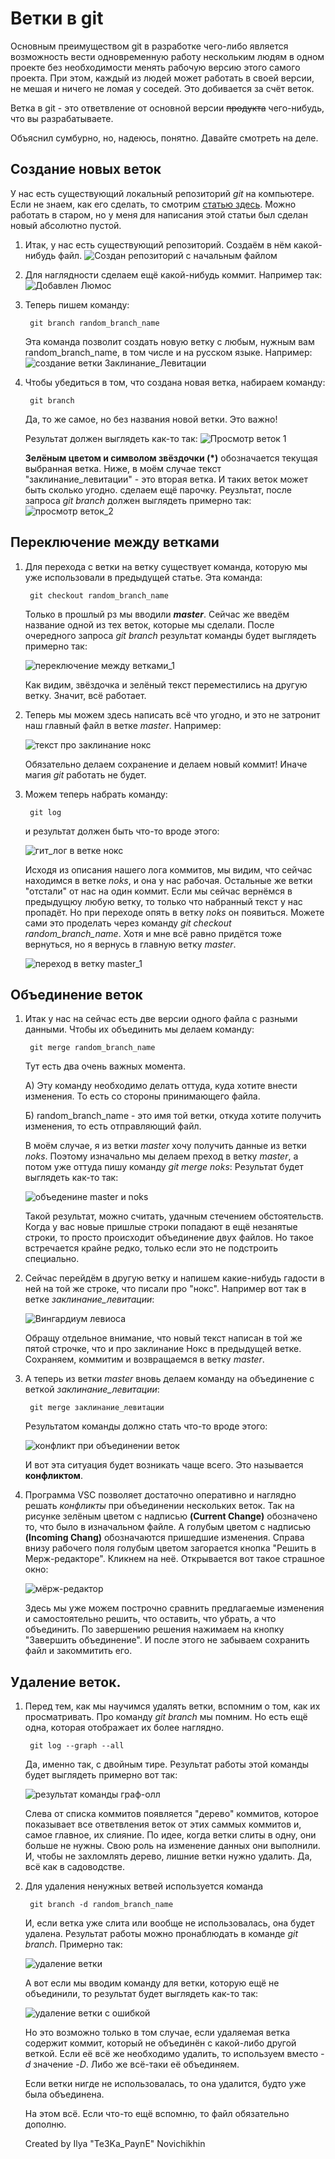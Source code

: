 # Ветки в git

Основным преимуществом git в разработке чего-либо является возможность вести одновременную работу нескольким людям в одном проекте без необходимости менять рабочую версию этого самого проекта. При этом, каждый из людей может работать в своей версии, не мешая и ничего не ломая у соседей. Это добивается за счёт веток.

Ветка в git - это ответвление от основной версии ~~продукта~~ чего-нибудь, что вы разрабатываете.

Объяснил сумбурно, но, надеюсь, понятно. Давайте смотреть на деле.

## Создание новых веток

У нас есть существующий локальный репозиторий *git* на компьютере. Если не знаем, как его сделать, то смотрим [статью здесь](/GIT.md). Можно работать в старом, но у меня для написания этой статьи был сделан новый абсолютно пустой.

1) Итак, у нас есть существующий репозиторий. Создаём в нём какой-нибудь файл. ![Создан репозиторий с начальным файлом](/pictures/git_branches/git_branches_1.png)

2) Для наглядности сделаем ещё какой-нибудь коммит. Например так: ![Добавлен Люмос](/pictures/git_branches/git_branches_2.png)

3) Теперь пишем команду:

        git branch random_branch_name

    Эта команда позволит создать новую ветку с любым, нужным вам random_branch_name, в том числе и на русском языке. Например: ![создание ветки Заклинание_Левитации](/pictures/git_branches/git_branches_3.png)

4) Чтобы убедиться в том, что создана новая ветка, набираем команду:

        git branch

    Да, то же самое, но без названия новой ветки. Это важно!

    Результат должен выглядеть как-то так: ![Просмотр веток 1](/pictures/git_branches/git_branches_4.png)

    **Зелёным цветом и символом звёздочки (\*)** обозначается текущая выбранная ветка. Ниже, в моём случае текст "заклинание_левитации" - это вторая ветка. И таких веток может быть сколько угодно. сделаем ещё парочку. Реузльтат, после запроса *git branch* должен выглядеть примерно так: ![просмотр веток_2](/pictures/git_branches/git_branches_5.png)

    
## Переключение между ветками

1) Для перехода с ветки на ветку существует команда, которую мы уже использовали в предыдущей статье. Эта команда:

        git checkout random_branch_name

    Только в прошлый рз мы вводили *__master__*. Сейчас же введём название одной из тех веток, которые мы сделали. После очередного запроса *git branch* результат команды будет выглядеть примерно так:
    
    ![переключение между ветками_1](/pictures/git_branches/git_branches_6.png)

    Как видим, звёздочка и зелёный текст переместились на другую ветку. Значит, всё работает.

2) Теперь мы можем здесь написать всё что угодно, и это не затронит наш главный файл в ветке *master*. Например:

    ![текст про заклинание нокс](/pictures/git_branches/git_branches_7.png)

    Обязательно делаем сохранение и делаем новый коммит! Иначе магия *git* работать не будет.

3) Можем теперь набрать команду:

        git log

    и результат должен быть что-то вроде этого:

    ![гит_лог в ветке нокс](/pictures/git_branches/git_branches_8.png)

    Исходя из описания нашего лога коммитов, мы видим, что сейчас находимся в ветке *noks*, и она у нас рабочая. Остальные же ветки "отстали" от нас на один коммит. Если мы сейчас вернёмся в предыдущюу любую ветку, то только что набранный текст у нас пропадёт. Но при переходе опять в ветку *noks* он появиться. Можете сами это проделать через команду *git checkout random_branch_name*. Хотя и мне всё равно придётся тоже вернуться, но я вернусь в главную ветку *master*.

    ![переход в ветку master_1](/pictures/git_branches/git_branches_9.png)

## Объединение веток

1) Итак у нас на сейчас есть две версии одного файла с разными данными. Чтобы их объединить мы делаем команду:

        git merge random_branch_name

    Тут есть два очень важных момента.
    
    А) Эту команду необходимо делать оттуда, куда хотите внести изменения. То есть со стороны принимающего файла.
    

    Б) random_branch_name - это имя той ветки, откуда хотите получить изменения, то есть отправляющий файл.

    В моём случае, я из ветки *master* хочу получить данные из ветки *noks*. Поэтому изначально мы делаем преход в ветку *master*, а потом уже оттуда пишу команду *git merge noks*: Результат будет выглядеть как-то так:

    ![объеденине master и noks](/pictures/git_branches/git%20branches_10.png)

    Такой результат, можно считать, удачным стечением обстоятельств. Когда у вас новые пришлые строки попадают в ещё незанятые строки, то просто происходит объединение двух файлов. Но такое встречается крайне редко, только если это не подстроить специально.

2) Сейчас перейдём в другую ветку и напишем какие-нибудь гадости в ней на той же строке, что писали про "нокс". Например вот так в ветке *заклинание_левитации*:

    ![Вингардиум левиоса](/pictures/git_branches/git_branches_11.png)

    Обращу отдельное внимание, что новый текст написан в той же пятой строчке, что и про заклинание Нокс в предыдущей ветке. Сохраняем, коммитим и возвращаемся в ветку *master*.

3) А теперь из ветки *master* вновь делаем команду на объединение с веткой *заклинание_левитации*:

        git merge заклинание_левитации

    Результатом команды должно стать что-то вроде этого:

    ![конфликт при объединении веток](/pictures/git_branches/git_branches_12.png)

    И вот эта ситуация будет возникать чаще всего. Это называется **конфликтом**.

4) Программа VSC позволяет достаточно оперативно и наглядно решать *конфликты* при объединении нескольких веток. Так на рисунке зелёным цветом с надписью **(Current Change)** обозначено то, что было в изначальном файле. А голубым цветом с надписью **(Incoming Chang)** обозначаются пришедшие изменения. Справа внизу рабочего поля голубым цветом загорается кнопка "Решить в Мерж-редакторе". Кликнем на неё. Открывается вот такое страшное окно:

    ![мёрж-редактор](/pictures/git_branches/git_branches_13.png)

    Здесь мы уже можем построчно сравнить предлагаемые изменения и самостоятельно решить, что оставить, что убрать, а что объединить. По завершению решения нажимаем на кнопку "Завершить объединение". И после этого не забываем сохранить файл и закоммитить его.

## Удаление веток.

1) Перед тем, как мы научимся удалять ветки, вспомним о том, как их просматривать. Про команду *git branch* мы помним. Но есть ещё одна, которая отображает их более наглядно.

        git log --graph --all

    Да, именно так, с двойным тире. Результат работы этой команды будет выглядеть примерно вот так:

    ![результат команды граф-олл](/pictures/git_branches/git_branches_14.png)

    Слева от списка коммитов появляется "дерево" коммитов, которое показывает все ответвления веток от этих саммых коммитов и, самое главное, их слияние. По идее, когда ветки слиты в одну, они больше не нужны. Свою роль на изменение данных они выполнили. И, чтобы не захломлять дерево, лишние ветки нужно удалить. Да, всё как в садоводстве.

2) Для удаления ненужных ветвей используется команда

        git branch -d random_branch_name

    И, если ветка уже слита или вообще не использовалась, она будет удалена. Результат работы можно пронаблюдать в команде *git branch*. Примерно так:

    ![удаление ветки](/pictures/git_branches/git_branches_15.png)

    А вот если мы вводим команду для ветки, которую ещё не объединили, то результат будет выглядеть как-то так:

    ![удаление ветки с ошибкой](/pictures/git_branches/git_branches_16.png)

    Но это возможно только в том случае, если удаляемая ветка содержит коммит, который не объединён с какой-либо другой веткой. Если её всё же необходимо удалить, то используем вместо *-d* значение *-D*. Либо же всё-таки её объединяем.

    Если ветки нигде не использовалась, то она удалится, будто уже была объединена.

    На этом всё. Если что-то ещё вспомню, то файл обязательно дополню.

    


    Created by Ilya "Te3Ka_PaynE" Novichikhin
